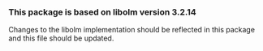 ### This package is based on libolm version 3.2.14

Changes to the libolm implementation should be reflected in this package and this file should be updated.
